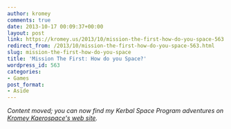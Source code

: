 ```yaml
---
author: kromey
comments: true
date: 2013-10-17 00:09:37+00:00
layout: post
link: https://kromey.us/2013/10/mission-the-first-how-do-you-space-563.html
redirect_from: /2013/10/mission-the-first-how-do-you-space-563.html
slug: mission-the-first-how-do-you-space
title: 'Mission The First: How do you Space?'
wordpress_id: 563
categories:
- Games
post_format:
- Aside
---
```


_Content moved; you can now find my Kerbal Space Program adventures on [Kromey Kaerospace's web site](http://ksp.kromey.us/)._
